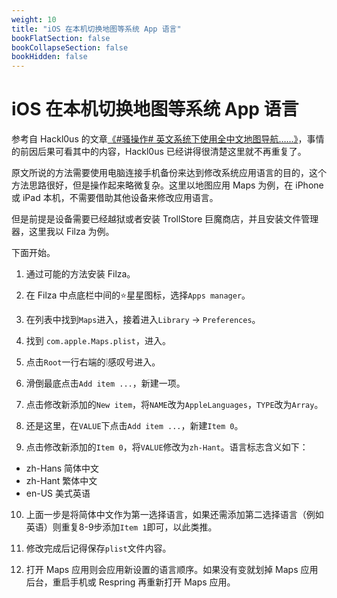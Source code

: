 ```yaml
---
weight: 10
title: "iOS 在本机切换地图等系统 App 语言"
bookFlatSection: false
bookCollapseSection: false
bookHidden: false
---
```


# iOS 在本机切换地图等系统 App 语言

参考自 Hackl0us 的文章[《#骚操作# 英文系统下使用全中文地图导航……》](https://mp.weixin.qq.com/s/xOjQXMULyIEmH8rqu5E6cw)，事情的前因后果可看其中的内容，Hackl0us 已经讲得很清楚这里就不再重复了。

原文所说的方法需要使用电脑连接手机备份来达到修改系统应用语言的目的，这个方法思路很好，但是操作起来略微复杂。这里以地图应用 Maps 为例，在 iPhone 或 iPad 本机，不需要借助其他设备来修改应用语言。

但是前提是设备需要已经越狱或者安装 TrollStore 巨魔商店，并且安装文件管理器，这里我以 Filza 为例。

下面开始。

1. 通过可能的方法安装 Filza。

2. 在 Filza 中点底栏中间的⭐星星图标，选择`Apps manager`。

3. 在列表中找到`Maps`进入，接着进入`Library` → `Preferences`。

4. 找到 `com.apple.Maps.plist`，进入。

5. 点击`Root`一行右端的❕感叹号进入。

6. 滑倒最底点击`Add item ...`，新建一项。

7. 点击修改新添加的`New item`，将`NAME`改为`AppleLanguages`，`TYPE`改为`Array`。

8. 还是这里，在`VALUE`下点击`Add item ...`，新建`Item 0`。

9. 点击修改新添加的`Item 0`，将`VALUE`修改为`zh-Hant`。语言标志含义如下：
- zh-Hans 简体中文
- zh-Hant 繁体中文
- en-US 美式英语

10. 上面一步是将简体中文作为第一选择语言，如果还需添加第二选择语言（例如英语）则重复8-9步添加`Item 1`即可，以此类推。

11. 修改完成后记得保存`plist`文件内容。

12. 打开 Maps 应用则会应用新设置的语言顺序。如果没有变就划掉 Maps 应用后台，重启手机或 Respring 再重新打开 Maps 应用。